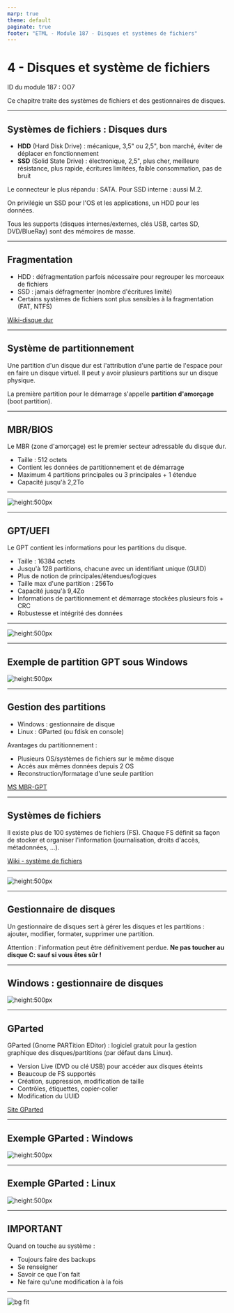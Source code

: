 ```yaml
---
marp: true
theme: default
paginate: true
footer: "ETML - Module 187 - Disques et systèmes de fichiers"
---
```


<!-- header: "Module 187 - Disques et systèmes de fichiers" -->
# 4 - Disques et système de fichiers

ID du module 187 : OO7

Ce chapitre traite des systèmes de fichiers et des gestionnaires de disques.

---

## Systèmes de fichiers : Disques durs

- **HDD** (Hard Disk Drive) : mécanique, 3,5" ou 2,5", bon marché, éviter de déplacer en fonctionnement
- **SSD** (Solid State Drive) : électronique, 2,5", plus cher, meilleure résistance, plus rapide, écritures limitées, faible consommation, pas de bruit

Le connecteur le plus répandu : SATA. Pour SSD interne : aussi M.2.

On privilégie un SSD pour l'OS et les applications, un HDD pour les données.

Tous les supports (disques internes/externes, clés USB, cartes SD, DVD/BlueRay) sont des mémoires de masse.

---

## Fragmentation

- HDD : défragmentation parfois nécessaire pour regrouper les morceaux de fichiers
- SSD : jamais défragmenter (nombre d'écritures limité)
- Certains systèmes de fichiers sont plus sensibles à la fragmentation (FAT, NTFS)

[Wiki-disque dur](https://fr.wikipedia.org/wiki/Disque_dur)

---

## Système de partitionnement

Une partition d'un disque dur est l'attribution d'une partie de l'espace pour en faire un disque virtuel. Il peut y avoir plusieurs partitions sur un disque physique.

La première partition pour le démarrage s'appelle **partition d'amorçage** (boot partition).

---

## MBR/BIOS

Le MBR (zone d'amorçage) est le premier secteur adressable du disque dur.
- Taille : 512 octets
- Contient les données de partitionnement et de démarrage
- Maximum 4 partitions principales ou 3 principales + 1 étendue
- Capacité jusqu'à 2,2To

---

![height:500px](Capt-PART-BIOS.PNG)

---

## GPT/UEFI

Le GPT contient les informations pour les partitions du disque.
- Taille : 16384 octets
- Jusqu'à 128 partitions, chacune avec un identifiant unique (GUID)
- Plus de notion de principales/étendues/logiques
- Taille max d'une partition : 256To
- Capacité jusqu'à 9,4Zo
- Informations de partitionnement et démarrage stockées plusieurs fois + CRC
- Robustesse et intégrité des données

---

![height:500px](Capt-GPT-STRUC.PNG)

---

## Exemple de partition GPT sous Windows

![height:500px](Capt-PART-UEFI.PNG)

---

## Gestion des partitions

- Windows : gestionnaire de disque
- Linux : GParted (ou fdisk en console)

Avantages du partitionnement :
- Plusieurs OS/systèmes de fichiers sur le même disque
- Accès aux mêmes données depuis 2 OS
- Reconstruction/formatage d'une seule partition

[MS MBR-GPT](https://www.tech2tech.fr/quelle-est-la-difference-entre-le-format-gpt-et-mbr-pour-un-disque/)

---

## Systèmes de fichiers

Il existe plus de 100 systèmes de fichiers (FS). Chaque FS définit sa façon de stocker et organiser l'information (journalisation, droits d'accès, métadonnées, ...).

[Wiki - système de fichiers](https://fr.wikipedia.org/wiki/Syst%C3%A8me_de_fichiers)

---

![height:500px](Capt-FS-Win-App-Lin.PNG)

---

## Gestionnaire de disques

Un gestionnaire de disques sert à gérer les disques et les partitions : ajouter, modifier, formater, supprimer une partition.

Attention : l'information peut être définitivement perdue. **Ne pas toucher au disque C: sauf si vous êtes sûr !**

---

## Windows : gestionnaire de disques

![height:500px](Capt-gest-disques-Windows.PNG)

---

## GParted

GParted (Gnome PARTition EDitor) : logiciel gratuit pour la gestion graphique des disques/partitions (par défaut dans Linux).
- Version Live (DVD ou clé USB) pour accéder aux disques éteints
- Beaucoup de FS supportés
- Création, suppression, modification de taille
- Contrôles, étiquettes, copier-coller
- Modification du UUID

[Site GParted](https://gparted.org/)

---

## Exemple GParted : Windows

![height:500px](Capt-gparted-uuid-W10.PNG)

---

## Exemple GParted : Linux

![height:500px](Capt-gparted-uuid-linux.PNG)

---

## IMPORTANT

Quand on touche au système :
- Toujours faire des backups
- Se renseigner
- Savoir ce que l'on fait
- Ne faire qu'une modification à la fois

---

![bg fit](Capt-tab-byte.PNG)

